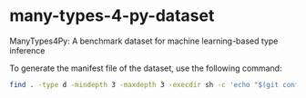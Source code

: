 # many-types-4-py-dataset
ManyTypes4Py: A benchmark dataset for machine learning-based type inference

To generate the manifest file of the dataset, use the following command:
```bash
find . -type d -mindepth 3 -maxdepth 3 -execdir sh -c 'echo "$(git config --get remote.origin.url) $(git log -n1 --format=format:"%H")"' \; | uniq > ManyTypes4PyDataset.spec
```
